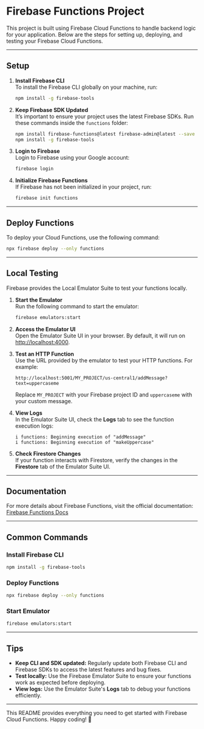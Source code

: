 # Firebase Functions Project

This project is built using Firebase Cloud Functions to handle backend logic for your application. Below are the steps for setting up, deploying, and testing your Firebase Cloud Functions.

---

## **Setup**

1. **Install Firebase CLI**  
   To install the Firebase CLI globally on your machine, run:

    ```bash
    npm install -g firebase-tools
    ```

2. **Keep Firebase SDK Updated**  
   It’s important to ensure your project uses the latest Firebase SDKs. Run these commands inside the `functions` folder:

    ```bash
    npm install firebase-functions@latest firebase-admin@latest --save
    npm install -g firebase-tools
    ```

3. **Login to Firebase**  
   Login to Firebase using your Google account:

    ```bash
    firebase login
    ```

4. **Initialize Firebase Functions**  
   If Firebase has not been initialized in your project, run:
    ```bash
    firebase init functions
    ```

---

## **Deploy Functions**

To deploy your Cloud Functions, use the following command:

```bash
npx firebase deploy --only functions
```

---

## **Local Testing**

Firebase provides the Local Emulator Suite to test your functions locally.

1. **Start the Emulator**  
   Run the following command to start the emulator:

    ```bash
    firebase emulators:start
    ```

2. **Access the Emulator UI**  
   Open the Emulator Suite UI in your browser. By default, it will run on [http://localhost:4000](http://localhost:4000).

3. **Test an HTTP Function**  
   Use the URL provided by the emulator to test your HTTP functions. For example:

    ```
    http://localhost:5001/MY_PROJECT/us-central1/addMessage?text=uppercaseme
    ```

    Replace `MY_PROJECT` with your Firebase project ID and `uppercaseme` with your custom message.

4. **View Logs**  
   In the Emulator Suite UI, check the **Logs** tab to see the function execution logs:

    ```
    i functions: Beginning execution of "addMessage"
    i functions: Beginning execution of "makeUppercase"
    ```

5. **Check Firestore Changes**  
   If your function interacts with Firestore, verify the changes in the **Firestore** tab of the Emulator Suite UI.

---

## **Documentation**

For more details about Firebase Functions, visit the official documentation:  
[Firebase Functions Docs](https://firebase.google.com/docs/functions/get-started?gen=2nd)

---

## **Common Commands**

### **Install Firebase CLI**

```bash
npm install -g firebase-tools
```

### **Deploy Functions**

```bash
npx firebase deploy --only functions
```

### **Start Emulator**

```bash
firebase emulators:start
```

---

## **Tips**

- **Keep CLI and SDK updated:** Regularly update both Firebase CLI and Firebase SDKs to access the latest features and bug fixes.
- **Test locally:** Use the Firebase Emulator Suite to ensure your functions work as expected before deploying.
- **View logs:** Use the Emulator Suite's **Logs** tab to debug your functions efficiently.

---

This README provides everything you need to get started with Firebase Cloud Functions. Happy coding! 🚀

